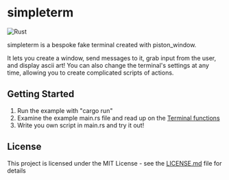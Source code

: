 # simpleterm
![Rust](https://github.com/tjhaskel/rust_simpleterm/workflows/Rust/badge.svg)

simpleterm is a bespoke fake terminal created with piston_window.

It lets you create a window, send messages to it, grab input from the user, and display ascii art!
You can also change the terminal's settings at any time, allowing you to create complicated scripts of actions.

## Getting Started

1. Run the example with "cargo run"
2. Examine the example main.rs file and read up on the [Terminal functions](https://docs.rs/simpleterm/0.2.1/simpleterm/terminal/struct.Terminal.html)
3. Write you own script in main.rs and try it out!

## License

This project is licensed under the MIT License - see the [LICENSE.md](https://github.com/tjhaskel/rust_simpleterm/blob/master/LICENSE.md) file for details 

